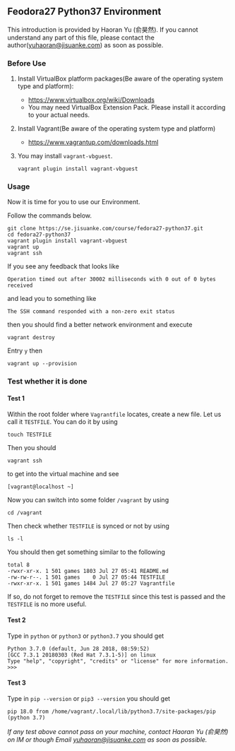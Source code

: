 ## Feodora27 Python37 Environment

This introduction is provided by Haoran Yu (俞昊然).
If you cannot understand any part of this file, please contact the author(yuhaoran@jisuanke.com) as soon as possible.

### Before Use
1. Install VirtualBox platform packages(Be aware of the operating system type and platform):
    - https://www.virtualbox.org/wiki/Downloads
    - You may need VirtualBox Extension Pack. Please install it according to your actual needs.

2. Install Vagrant(Be aware of the operating system type and platform)
    - https://www.vagrantup.com/downloads.html

3. You may install `vagrant-vbguest`.

    ```
    vagrant plugin install vagrant-vbguest
    ```

### Usage

Now it is time for you to use our Environment.

Follow the commands below.

```
git clone https://se.jisuanke.com/course/fedora27-python37.git
cd fedora27-python37
vagrant plugin install vagrant-vbguest
vagrant up
vagrant ssh
```

If you see any feedback that looks like

```
Operation timed out after 30002 milliseconds with 0 out of 0 bytes received
```

and lead you to something like

```
The SSH command responded with a non-zero exit status
```

then you should find a better network environment and execute

```
vagrant destroy
```

Entry `y` then

```
vagrant up --provision
```

### Test whether it is done

#### Test 1

Within the root folder where `Vagrantfile` locates, create a new file. Let us call it `TESTFILE`. You can do it by using

```
touch TESTFILE
```

Then you should

```
vagrant ssh
```

to get into the virtual machine and see

```
[vagrant@localhost ~]
```

Now you can switch into some folder `/vagrant` by using

```
cd /vagrant
```

Then check whether `TESTFILE` is synced or not by using

```
ls -l
```

You should then get something similar to the following

```
total 8
-rwxr-xr-x. 1 501 games 1803 Jul 27 05:41 README.md
-rw-rw-r--. 1 501 games    0 Jul 27 05:44 TESTFILE
-rwxr-xr-x. 1 501 games 1484 Jul 27 05:27 Vagrantfile
```

If so, do not forget to remove the `TESTFILE` since this test is passed and the `TESTFILE` is no more useful.

#### Test 2

Type in `python` or `python3` or `python3.7` you should get

```
Python 3.7.0 (default, Jun 28 2018, 08:59:52)
[GCC 7.3.1 20180303 (Red Hat 7.3.1-5)] on linux
Type "help", "copyright", "credits" or "license" for more information.
>>>
```

#### Test 3

Type in `pip --version` or `pip3 --version` you should get

```
pip 18.0 from /home/vagrant/.local/lib/python3.7/site-packages/pip (python 3.7)
```

*If any test above cannot pass on your machine, contact Haoran Yu (俞昊然) on IM or though Email yuhaoran@jisuanke.com as soon as possible.*
